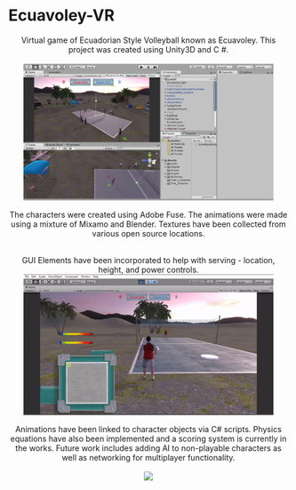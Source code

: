 # Ecuavoley-VR

<p align="center">
Virtual game of Ecuadorian Style Volleyball known as Ecuavoley. This project was created using Unity3D and C #.  <br></br>
  
  <img src="https://github.com/moonbeam5115/Ecuavoley-VR/blob/main/img/UnityGUI.JPG" width="450">
</p>


<p align="center">
The characters were created using Adobe Fuse. The animations were made using a mixture of Mixamo and Blender.
Textures have been collected from various open source locations. <br></br>

<p align="center">
GUI Elements have been incorporated to help with serving - location, height, and power controls.  

  <img src="https://github.com/moonbeam5115/Ecuavoley-VR/blob/main/img/serveGIF.gif" width="450">
</p>

<p align="center">
Animations have been linked to character objects via C# scripts. Physics equations have also been implemented  
and a scoring system is currently in the works. Future work includes adding AI to non-playable characters as  
well as networking for multiplayer functionality.  <br></br>

  <img src="https://github.com/moonbeam5115/Ecuavoley-VR/blob/main/img/walkingGIF.gif" width="450">
</p>
